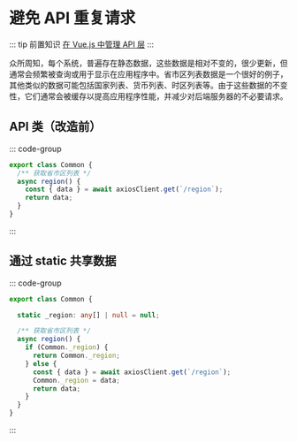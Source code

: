 # 避免 API 重复请求

::: tip 前置知识
[在 Vue.js 中管理 API 层](/vue/managing-api-layers)
:::

众所周知，每个系统，普遍存在静态数据，这些数据是相对不变的，很少更新，但通常会频繁被查询或用于显示在应用程序中。省市区列表数据是一个很好的例子，其他类似的数据可能包括国家列表、货币列表、时区列表等。由于这些数据的不变性，它们通常会被缓存以提高应用程序性能，并减少对后端服务器的不必要请求。

## API 类（改造前）

::: code-group
```ts [Common.class.ts]
export class Common {
  /** 获取省市区列表 */
  async region() {
    const { data } = await axiosClient.get(`/region`);
    return data;
  }
}
```
:::

## 通过 static 共享数据

::: code-group
```ts [Common.class.ts]
export class Common {

  static _region: any[] | null = null;

  /** 获取省市区列表 */
  async region() {
    if (Common._region) {
      return Common._region;
    } else {
      const { data } = await axiosClient.get(`/region`);
      Common._region = data;
      return data;
    }
  }
}
```
:::